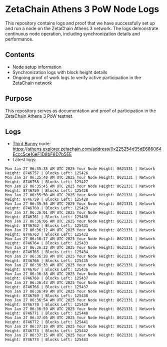 # ZetaChain Athens 3 PoW Node Logs
This repository contains logs and proof that we have successfully set up and run a node on the ZetaChain Athens 3 network. The logs demonstrate continuous node operation, including synchronization details and performance.

## Contents
- Node setup information
- Synchronization logs with block height details
- Ongoing proof of work logs to verify active participation in the ZetaChain network

## Purpose
This repository serves as documentation and proof of participation in the ZetaChain Athens 3 PoW testnet.

## Logs

- [Third Bunny](https://thirdbunny.xyz/) node: https://athens.explorer.zetachain.com/address/0x225254d35dE666064Eccc5ce16eF1D8bF8D7b5EE
- Latest logs:
```
Mon Jan 27 06:35:35 AM UTC 2025 Your Node Height: 8621331 | Network Height: 8746757 | Blocks Left: 125426
Mon Jan 27 06:35:40 AM UTC 2025 Your Node Height: 8621331 | Network Height: 8746758 | Blocks Left: 125427
Mon Jan 27 06:35:45 AM UTC 2025 Your Node Height: 8621331 | Network Height: 8746759 | Blocks Left: 125428
Mon Jan 27 06:35:50 AM UTC 2025 Your Node Height: 8621331 | Network Height: 8746759 | Blocks Left: 125428
Mon Jan 27 06:35:56 AM UTC 2025 Your Node Height: 8621331 | Network Height: 8746760 | Blocks Left: 125429
Mon Jan 27 06:36:01 AM UTC 2025 Your Node Height: 8621331 | Network Height: 8746761 | Blocks Left: 125430
Mon Jan 27 06:36:06 AM UTC 2025 Your Node Height: 8621331 | Network Height: 8746762 | Blocks Left: 125431
Mon Jan 27 06:36:12 AM UTC 2025 Your Node Height: 8621331 | Network Height: 8746763 | Blocks Left: 125432
Mon Jan 27 06:36:17 AM UTC 2025 Your Node Height: 8621331 | Network Height: 8746764 | Blocks Left: 125433
Mon Jan 27 06:36:22 AM UTC 2025 Your Node Height: 8621331 | Network Height: 8746765 | Blocks Left: 125434
Mon Jan 27 06:36:28 AM UTC 2025 Your Node Height: 8621331 | Network Height: 8746766 | Blocks Left: 125435
Mon Jan 27 06:36:33 AM UTC 2025 Your Node Height: 8621331 | Network Height: 8746767 | Blocks Left: 125436
Mon Jan 27 06:36:38 AM UTC 2025 Your Node Height: 8621331 | Network Height: 8746768 | Blocks Left: 125437
Mon Jan 27 06:36:43 AM UTC 2025 Your Node Height: 8621331 | Network Height: 8746768 | Blocks Left: 125437
Mon Jan 27 06:36:49 AM UTC 2025 Your Node Height: 8621331 | Network Height: 8746769 | Blocks Left: 125438
Mon Jan 27 06:36:54 AM UTC 2025 Your Node Height: 8621331 | Network Height: 8746770 | Blocks Left: 125439
Mon Jan 27 06:36:59 AM UTC 2025 Your Node Height: 8621331 | Network Height: 8746771 | Blocks Left: 125440
Mon Jan 27 06:37:05 AM UTC 2025 Your Node Height: 8621331 | Network Height: 8746772 | Blocks Left: 125441
Mon Jan 27 06:37:10 AM UTC 2025 Your Node Height: 8621331 | Network Height: 8746773 | Blocks Left: 125442
Mon Jan 27 06:37:15 AM UTC 2025 Your Node Height: 8621331 | Network Height: 8746774 | Blocks Left: 125443
```

